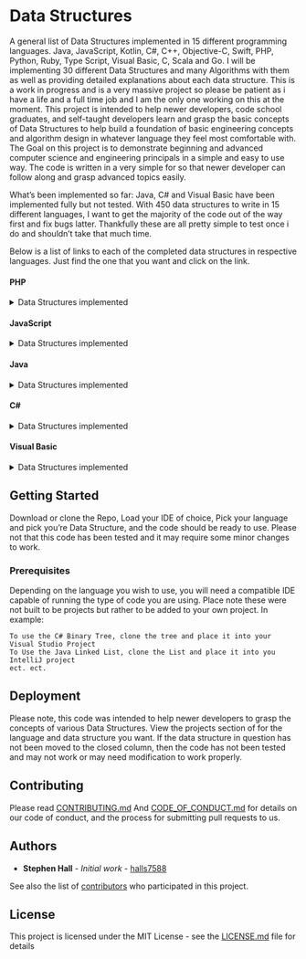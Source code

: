 # Data Structures
A general list of Data Structures implemented in 15 different programming languages. Java, JavaScript, Kotlin, C#, C++, Objective-C, Swift, PHP, Python, Ruby, Type Script, Visual Basic, C, Scala and Go. I will be implementing 30 different Data Structures and many Algorithms with them as well as providing detailed explanations about each data structure. This is a work in progress and is a very massive project so please be patient as i have a life and a full time job and I am the only one working on this at the moment.
This project is intended to help newer developers, code school graduates, and self-taught developers learn and grasp the basic concepts of Data Structures to help build a foundation of basic engineering concepts and algorithm design in whatever language they feel most comfortable with. The Goal on this project is to demonstrate beginning and advanced computer science and engineering principals in a simple and easy to use way. The code is written in a very simple for so that newer developer can follow along and grasp advanced topics easily.

What’s been implemented so far: Java, C# and Visual Basic have been implemented fully but not tested. With 450 data structures to write in 15 different languages, I want to get the majority of the code out of the way first and fix bugs latter. Thankfully these are all pretty simple to test once i do and shouldn’t take that much time.

Below is a list of links to each of the completed data structures in respective languages. Just find the one that you want and click on the link.


#### PHP

<details>
  <summary>Data Structures implemented</summary>
  
  ##### Arrays
  
  [Circular Array in PHP](https://github.com/halls7588/Data_Structures_in_15_Languages/blob/master/PHP/Arrays/CircularArray/CircularArray.php)
  
  ##### Lists
  
  [Doubly Linked List in PHP](https://github.com/halls7588/Data_Structures_in_15_Languages/blob/master/PHP/Lists/Doubly_Linked_List/DoublyLinkedList.php)
  
  [Linked List in PHP](https://github.com/halls7588/Data_Structures_in_15_Languages/blob/master/PHP/Lists/LinkedList/LinkedList.php)
  
  ##### Trees
  
  [Binary Tree in PHP](https://github.com/halls7588/Data_Structures_in_15_Languages/blob/master/PHP/Trees/BinaryTree.php)
  
  ##### Stacks
  
  [Arrayed Stack in PHP](https://github.com/halls7588/Data_Structures_in_15_Languages/blob/master/PHP/Stacks/ArrayedStack/ArrayedStack.php)
  
  [Linked Stack in PHP](https://github.com/halls7588/Data_Structures_in_15_Languages/blob/master/PHP/Stacks/LinkedStack/LinkedStack.php)
  
  ##### Queues
  
  [Arrayed Queue in PHP](https://github.com/halls7588/Data_Structures_in_15_Languages/blob/master/PHP/Queue/Arrayed_Queues/ArrayedQueue.php)
  
  [Linked Queue in PHP](https://github.com/halls7588/Data_Structures_in_15_Languages/blob/master/PHP/Queue/Linked_Queue/Linked_Queue/LinkedQueue.php)  
  
  ##### Heaps
  
  ##### Hashtabels
  
  ##### Graphs
</details>

#### JavaScript

<details>
  <summary>Data Structures implemented</summary>
  
  ##### Arrays 
  
  [Circular Array in JavaScript](https://github.com/halls7588/Data_Structures_in_15_Languages/blob/master/JavaScript/Arrays/CircularArray/CircularArray.js)
  
  [ArrayList in JavaScript](https://github.com/halls7588/Data_Structures_in_15_Languages/blob/master/JavaScript/Arrays/ArrayList/ArrayList.js)
  
  ##### Lists
  
  [Doubly Linked List in JavaScript](https://github.com/halls7588/Data_Structures_in_15_Languages/blob/master/JavaScript/Lists/Doubly_Linked_List/DoublyLinkedList.js)
  
  [Linked List in JavaScript](https://github.com/halls7588/Data_Structures_in_15_Languages/blob/master/JavaScript/Lists/Linked_List/LinkedList.js)
  
  ##### Trees
  
  [Binary Tree in JavaScript](https://github.com/halls7588/Data_Structures_in_15_Languages/blob/master/JavaScript/Trees/Binary_Tree/BinaryTree.js)
  
  [AVL Tree in JavaScript](https://github.com/halls7588/Data_Structures_in_15_Languages/blob/master/JavaScript/Trees/AVL_Tree/AVLTree.js)
    
  [Red Black Tree in JavaScript](https://github.com/halls7588/Data_Structures_in_15_Languages/blob/master/JavaScript/Trees/Red_Black_Tree/RedBlackTree.js)
  
  ##### Stacks
  
  [Arrayed Stack in JavaScript](https://github.com/halls7588/Data_Structures_in_15_Languages/blob/master/JavaScript/Stacks/Arrayed_Stack/Arrayed_Stack.js)
  
  [Linked Stack in JavaScript](https://github.com/halls7588/Data_Structures_in_15_Languages/blob/master/JavaScript/Stacks/Stack_Linked/LinkedStack.js)
  
  ##### Queues
  
  [Arrayed Queue in JavaScript](https://github.com/halls7588/Data_Structures_in_15_Languages/tree/master/JavaScript/Queues/ArrayedQueue)
  
  [Linked Queue in JavaScript](https://github.com/halls7588/Data_Structures_in_15_Languages/blob/master/JavaScript/Queues/LinkedQueue/LinkedQueue.js) 
  
  ##### Heaps
  
  ##### Hashtabels
  
  ##### Graphs
</details>

#### Java

<details>
  <summary>Data Structures implemented</summary>
  
  ##### Arrays
  
  [Circular Array in Java](https://github.com/halls7588/Data_Structures_in_15_Languages/blob/master/Java/Arrays/CircularArray/CircularArray.java)
  
  [ArrayList in Java](https://github.com/halls7588/Data_Structures_in_15_Languages/blob/master/Java/Arrays/ArrayList/ArrayList.java)
  
  [Arrayed Set in Java](https://github.com/halls7588/Data_Structures_in_15_Languages/blob/master/Java/Arrays/ArrayedSet/ArrayedSet.java)
  
  [Associative Array in Java](https://github.com/halls7588/Data_Structures_in_15_Languages/blob/master/Java/Arrays/AssociativeArray/AssociativeArray.java)
  
  [Sorted Array in Java](https://github.com/halls7588/Data_Structures_in_15_Languages/blob/master/Java/Arrays/Sorted_Array/SortedArray.java)
  
  ##### Lists
  
  [Doubly Linked List in Java](https://github.com/halls7588/Data_Structures_in_15_Languages/blob/master/Java/Lists/Doubly_Linked_List/DoublyLinkedList.java)
  
  [Linked List in Java](https://github.com/halls7588/Data_Structures_in_15_Languages/blob/master/Java/Lists/Linked_List/LinkedList.java)
  
  [Skip List in Java](https://github.com/halls7588/Data_Structures_in_15_Languages/blob/master/Java/Lists/Skip_List/SkipList.java)
  
  [Linked Set in Java](https://github.com/halls7588/Data_Structures_in_15_Languages/blob/master/Java/Lists/LinkedSet/LinkedSet.java)
  
  ##### Trees
  
  [Binary Tree in Java](https://github.com/halls7588/Data_Structures_in_15_Languages/blob/master/Java/Trees/Binary_Tree/BinaryTree.java)
  
  [B-Tree in Java](https://github.com/halls7588/Data_Structures_in_15_Languages/blob/master/Java/Trees/BTree/BTree.java)
  
  [Self Balancing Binary Tree in Java](https://github.com/halls7588/Data_Structures_in_15_Languages/blob/master/Java/Trees/SelfBalancingBinaryTree/SelfBalancingBinaryTree.java)
  
  [Splay Tree in Java](https://github.com/halls7588/Data_Structures_in_15_Languages/blob/master/Java/Trees/SplayTree/SplayTree.java)
  
  [Red Black Tree in Java](https://github.com/halls7588/Data_Structures_in_15_Languages/blob/master/Java/Trees/RedBlackTree/RedBlackTree.java)
  
  [AVL Tree in Java](https://github.com/halls7588/Data_Structures_in_15_Languages/blob/master/Java/Trees/AVL_Tree/AVLTree.java)
  
  ##### Stacks
  
  [Arrayed Stack in Java](https://github.com/halls7588/Data_Structures_in_15_Languages/blob/master/Java/Stacks/Arrayed_Stack/ArrayedStack.java)
  
  [Circular Stack in Java](https://github.com/halls7588/Data_Structures_in_15_Languages/blob/master/Java/Stacks/CircularStack/CricularStack.java)
  
  [Linked Stack in Java](https://github.com/halls7588/Data_Structures_in_15_Languages/blob/master/Java/Stacks/Linked_Stack/LinkedStack.java)
  
  ##### Queues
  
  [Arrayed Queue in Java](https://github.com/halls7588/Data_Structures_in_15_Languages/blob/master/Java/Queues/Arrayed_Queue/ArrayedQueue.java)
  
  [Priority Queue in Java](https://github.com/halls7588/Data_Structures_in_15_Languages/blob/master/Java/Queues/PriorityQueue/PriorityQueue.java)
  
  [Circular Queue in Java](https://github.com/halls7588/Data_Structures_in_15_Languages/blob/master/Java/Queues/CircularQueue/CricularQueue.java)
  
  [Deque in Java](https://github.com/halls7588/Data_Structures_in_15_Languages/blob/master/Java/Queues/Deque/Deque.java)
  
  [Linked Queue in Java](https://github.com/halls7588/Data_Structures_in_15_Languages/blob/master/Java/Queues/Linked_Queue/LinkedQueue.java) 
  
  ##### Heaps
  
  [Linked Heap in Java](https://github.com/halls7588/Data_Structures_in_15_Languages/blob/master/Java/Heaps/LinkedHeap/LinkedHeap.java) 
  
  [Arrayed Heap in Java](https://github.com/halls7588/Data_Structures_in_15_Languages/blob/master/Java/Heaps/ArrayedHeap/ArrayedHeap.java)
  
  [Heap Sort in Java](https://github.com/halls7588/Data_Structures_in_15_Languages/blob/master/Java/Heaps/HeapSort/HeapSort.java) 
  
  ##### Hashtabels
  
  [Hashset in Java](https://github.com/halls7588/Data_Structures_in_15_Languages/blob/master/Java/Hashtables/HashSet/HashSet.java) 
  
  [Hashtabel in Java](https://github.com/halls7588/Data_Structures_in_15_Languages/blob/master/Java/Hashtables/HashTable/Hashtable.java) 
  
  ##### Graphs
  
  [Undirected Graph in Java](https://github.com/halls7588/Data_Structures_in_15_Languages/blob/master/Java/Graphs/UndirectedGraph/UndirectedGraph.java)
  
  [Directed Graph in Java](https://github.com/halls7588/Data_Structures_in_15_Languages/blob/master/Java/Graphs/DirectedGraph/DirectedGraph.java) 
</details>

#### C#

<details>
  <summary>Data Structures implemented</summary>
  
  ##### Arrays
  
   [Circular Array in C#](https://github.com/halls7588/Data_Structures_in_15_Languages/blob/master/C%23/Arrays/CircularArray/CirculayArray.cs)
  
  [ArrayList in C#](https://github.com/halls7588/Data_Structures_in_15_Languages/blob/master/C%23/Arrays/ArrayList/ArrayList.cs)
  
  [Arrayed Set in C#](https://github.com/halls7588/Data_Structures_in_15_Languages/blob/master/C%23/Arrays/ArrayedSet/ArrayedSet.cs)
  
  [Associative Array in C#](https://github.com/halls7588/Data_Structures_in_15_Languages/blob/master/C%23/Arrays/AssociativeArray/AssociativeArray.cs)
  
  [Sorted Array in C#](https://github.com/halls7588/Data_Structures_in_15_Languages/blob/master/C%23/Arrays/SortedArray/SortedArray.cs)
  
  ##### Lists
  
  [Doubly Linked List in C#](https://github.com/halls7588/Data_Structures_in_15_Languages/blob/master/C%23/Lists/DoublyLinkedList/DoublyLinkedList.cs)
  
  [Linked List in C#](https://github.com/halls7588/Data_Structures_in_15_Languages/blob/master/C%23/Lists/Linked_List/LinkedList.cs)
  
  [Skip List in C#](https://github.com/halls7588/Data_Structures_in_15_Languages/blob/master/C%23/Lists/SkipList/SkipList.cs)
  
  [Linked Set in C#](https://github.com/halls7588/Data_Structures_in_15_Languages/blob/master/C%23/Lists/LinkedSet/LinkedSet.cs)
  
  ##### Trees
  
  [Binary Tree in C#](https://github.com/halls7588/Data_Structures_in_15_Languages/blob/master/C%23/Trees/Binary_Tree/BinaryTree.cs)
  
  [B-Tree in C#](https://github.com/halls7588/Data_Structures_in_15_Languages/blob/master/C%23/Trees/BTree/BTree.cs)
  
  [Self Balancing Binary Tree in C#](https://github.com/halls7588/Data_Structures_in_15_Languages/blob/master/C%23/Trees/SelfBalancingBinaryTree/SelfBalancingBinaryTree.cs)
  
  [Splay Tree in C#](https://github.com/halls7588/Data_Structures_in_15_Languages/blob/master/C%23/Trees/SplayTree/SplayTree.cs)
  
  [Red Black Tree in C#](https://github.com/halls7588/Data_Structures_in_15_Languages/blob/master/C%23/Trees/RedBlackTree/RedBlackTree.cs)
  
  [AVL Tree in C#](https://github.com/halls7588/Data_Structures_in_15_Languages/blob/master/C%23/Trees/AVLTree/AVLTree.cs)
  
  ##### Stacks
  
  [Arrayed Stack in C#](https://github.com/halls7588/Data_Structures_in_15_Languages/blob/master/C%23/Stacks/Arrayed_Stack/ArrayedStack.cs)
  
  [Circular Stack in C#](https://github.com/halls7588/Data_Structures_in_15_Languages/blob/master/C%23/Stacks/CircularStack/CircularStack.cs)
  
  [Linked Stack in C#](https://github.com/halls7588/Data_Structures_in_15_Languages/blob/master/C%23/Stacks/Linked_Stack/LinkedStack.cs)
  
  ##### Queues
  
  [Arrayed Queue in C#](https://github.com/halls7588/Data_Structures_in_15_Languages/blob/master/C%23/Queues/Arrayed_Queue/ArrayedQueue.cs)
  
  [Priority Queue in C#](https://github.com/halls7588/Data_Structures_in_15_Languages/blob/master/C%23/Queues/PriorityQueue/PriorityQueue.cs)
  
  [Circular Queue in C#](https://github.com/halls7588/Data_Structures_in_15_Languages/blob/master/C%23/Queues/CircularQueue/CircularQueue.cs)
  
  [Deque in C#](https://github.com/halls7588/Data_Structures_in_15_Languages/blob/master/C%23/Queues/Deque/Deque.cs)
  
  [Linked Queue in C#](https://github.com/halls7588/Data_Structures_in_15_Languages/blob/master/C%23/Queues/Linked_Queue/LinkedQueue.cs) 
  
  ##### Heaps
  
  [Linked Heap in C#](https://github.com/halls7588/Data_Structures_in_15_Languages/blob/master/C%23/Heaps/LinkedHeap/LinkedHeap.cs) 
  
  [Arrayed Heap in C#](https://github.com/halls7588/Data_Structures_in_15_Languages/blob/master/C%23/Heaps/ArrayedHeap/ArrayedHeap.cs)
  
  [Heap Sort in C#](https://github.com/halls7588/Data_Structures_in_15_Languages/blob/master/C%23/Heaps/HeapSort/HeapSort.cs) 
  
  ##### Hashtabels
  
  [Hashset in C#](https://github.com/halls7588/Data_Structures_in_15_Languages/blob/master/C%23/HashTables/HashSet/Hashset.cs) 
  
  [Hashtable in C#](https://github.com/halls7588/Data_Structures_in_15_Languages/blob/master/C%23/HashTables/Hashtable/Hashtable.cs) 
  
  ##### Graphs
  
  [Undirected Graph in C#](https://github.com/halls7588/Data_Structures_in_15_Languages/blob/master/C%23/Graphs/UndirecetedGraph/UndirectedGraph.cs)
  
  [Directed Graph in C#](https://github.com/halls7588/Data_Structures_in_15_Languages/blob/master/C%23/Graphs/DirectedGraph/DirectedGraph.cs)
</details>

#### Visual Basic

<details>
  <summary>Data Structures implemented</summary>
  
  ##### Arrays
  
   [Circular Array in Visual Basic](https://github.com/halls7588/Data_Structures_in_15_Languages/blob/master/Visual_Basic/Arrays/CircularArray/CircularArray.vb)
  
  [ArrayList in Visual Basic](https://github.com/halls7588/Data_Structures_in_15_Languages/blob/master/Visual_Basic/Arrays/ArrayList/ArrayList.vb)
  
  [Arrayed Set in Visual Basic](https://github.com/halls7588/Data_Structures_in_15_Languages/blob/master/Visual_Basic/Arrays/ArrayedSet/ArrayedSet.vb)
  
  [Associative Array in Visual Basic](https://github.com/halls7588/Data_Structures_in_15_Languages/blob/master/Visual_Basic/Arrays/AssociativeArray/AssociativeArray.vb)
  
  [Sorted Array in Visual Basic](https://github.com/halls7588/Data_Structures_in_15_Languages/blob/master/Visual_Basic/Arrays/SortedArray/SortedArray.vb)
  
  ##### Lists
  
  [Doubly Linked List in Visual Basic](https://github.com/halls7588/Data_Structures_in_15_Languages/blob/master/Visual_Basic/Lists/DoublyLinkedList/DoublyLinkedList.vb)
  
  [Linked List in Visual Basic](https://github.com/halls7588/Data_Structures_in_15_Languages/blob/master/Visual_Basic/Lists/Linked_List/LinkedList.vb)
  
  [Skip List in Visual Basic](https://github.com/halls7588/Data_Structures_in_15_Languages/blob/master/Visual_Basic/Lists/SkipList/SkipList.vb)
  
  [Linked Set in Visual Basic](https://github.com/halls7588/Data_Structures_in_15_Languages/blob/master/Visual_Basic/Lists/LinkedSet/LinkedSet.vb)
  
  ##### Trees
  
  [Binary Tree in Visual Basic](https://github.com/halls7588/Data_Structures_in_15_Languages/blob/master/Visual_Basic/Trees/BinaryTree/BinaryTree.vb)
  
  [B-Tree in Visual Basic](https://github.com/halls7588/Data_Structures_in_15_Languages/blob/master/Visual_Basic/Trees/BTree/BTree.vb)
  
  [Self Balancing Binary Tree in Visual Basic](https://github.com/halls7588/Data_Structures_in_15_Languages/blob/master/Visual_Basic/Trees/SelfBalancingBinaryTree/SelfBalancingBinaryTree.vb)
  
  [Splay Tree in Visual Basic](https://github.com/halls7588/Data_Structures_in_15_Languages/blob/master/Visual_Basic/Trees/SplayTree/SplayTree.vb)
  
  [Red Black Tree in Visual Basic](https://github.com/halls7588/Data_Structures_in_15_Languages/blob/master/Visual_Basic/Trees/RedBlackTree/RedBlackTree.vb)
  
  [AVL Tree in C#](https://github.com/halls7588/Data_Structures_in_15_Languages/blob/master/Visual_Basic/Trees/AVLTree/ABLTree.vb)
  
  ##### Stacks
  
  [Arrayed Stack in Visual Basic](https://github.com/halls7588/Data_Structures_in_15_Languages/blob/master/Visual_Basic/Stacks/Arrayed_Stack/ArrayedStack.vb)
  
  [Circular Stack in Visual Basic](https://github.com/halls7588/Data_Structures_in_15_Languages/blob/master/Visual_Basic/Stacks/CricularStack/CircularStack.vb)
  
  [Linked Stack in Visual Basic](https://github.com/halls7588/Data_Structures_in_15_Languages/blob/master/Visual_Basic/Stacks/Linked_Stack/LinkedStack.vb)
  
  ##### Queues
  
  [Arrayed Queue in Visual Basic](https://github.com/halls7588/Data_Structures_in_15_Languages/blob/master/Visual_Basic/Queues/Arrayed_Queue/ArrayedQueue.vb)
  
  [Priority Queue in Visual Basic](https://github.com/halls7588/Data_Structures_in_15_Languages/blob/master/Visual_Basic/Queues/PriorityQueue/PriorityQueue.vb)
  
  [Circular Queue in Visual Basic](https://github.com/halls7588/Data_Structures_in_15_Languages/blob/master/Visual_Basic/Queues/CircularQueue/CircularQueue.vb)
  
  [Deque in Visual Basic](https://github.com/halls7588/Data_Structures_in_15_Languages/blob/master/Visual_Basic/Queues/Deque/Deque.vb)
  
  [Linked Queue in Visual Basic](https://github.com/halls7588/Data_Structures_in_15_Languages/blob/master/Visual_Basic/Queues/Linked_Queue/LinkedQueue.vb) 
  
  ##### Heaps
  
  [Linked Heap in Visual Basic](https://github.com/halls7588/Data_Structures_in_15_Languages/blob/master/Visual_Basic/Heaps/LinkedHeap/LinkedHeap.vb) 
  
  [Arrayed Heap in Visual Basic](https://github.com/halls7588/Data_Structures_in_15_Languages/blob/master/Visual_Basic/Heaps/ArrayedHeap/ArrayedHeap.vb)
  
  [Heap Sort in Visual Basic](https://github.com/halls7588/Data_Structures_in_15_Languages/blob/master/Visual_Basic/Heaps/HeapSort/HeapSort.vb) 
  
  ##### Hashtabels
  
  [Hashset in Visual Basic](https://github.com/halls7588/Data_Structures_in_15_Languages/blob/master/Visual_Basic/HashTables/HashSet/HashSet.vb) 
  
  [Hashtable in Visual Basic](https://github.com/halls7588/Data_Structures_in_15_Languages/blob/master/Visual_Basic/HashTables/Hashtable/Hashtable.vb) 
  
  ##### Graphs
  
  [Undirected Graph in Visual Basic](https://github.com/halls7588/Data_Structures_in_15_Languages/blob/master/Visual_Basic/Graphs/UndirectedGraph/UndirectedGraph.vb)
  
  [Directed Graph in Visual Basic](https://github.com/halls7588/Data_Structures_in_15_Languages/blob/master/Visual_Basic/Graphs/DirectedGraph/DirectedGraph.vb)
</details>

## Getting Started

Download or clone the Repo, Load your IDE of choice, Pick your language and pick you’re Data Structure, and the code should be ready to use. Please not that this code has been tested and it may require some minor changes to work. 

### Prerequisites

Depending on the language you wish to use, you will need a compatible IDE capable of running the type of code you are using. Place note these were not built to be projects but rather to be added to your own project. In example:

```
To use the C# Binary Tree, clone the tree and place it into your Visual Studio Project
To Use the Java Linked List, clone the List and place it into you IntelliJ project
ect. ect. 
```
## Deployment

Please note, this code was intended to help newer developers to grasp the concepts of various Data Structures. View the projects section of for the language and data structure you want. If the data structure in question has not been moved to the closed column, then the code has not been tested and may not work or may need modification to work properly. 

## Contributing
Please read [CONTRIBUTING.md](https://github.com/halls7588/Data_Structures_in_15_Languages/blob/master/CONTRIBUTING.md) And [CODE_OF_CONDUCT.md](https://github.com/halls7588/Data_Structures_in_15_Languages/blob/master/CODE_OF_CONDUCT.md)
for details on our code of conduct, and the process for submitting pull requests to us.


## Authors

* **Stephen Hall** - *Initial work* - [halls7588](https://github.com/halls7588)

See also the list of [contributors]( https://github.com/halls7588/Data_Structures_in_15_Languages/graphs/contributors) who participated in this project.

## License

This project is licensed under the MIT License - see the [LICENSE.md](LICENSE.md) file for details
